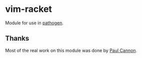 # vim-racket

Module for use in [pathogen](https://github.com/tpope/vim-pathogen).

## Thanks

Most of the real work on this module was done by [Paul Cannon](https://github.com/thepaul).
